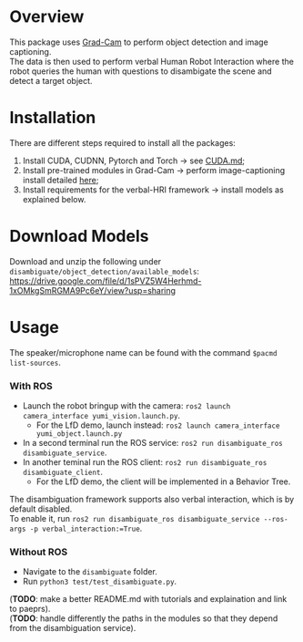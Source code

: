 # Overview

This package uses [Grad-Cam](https://github.com/ramprs/grad-cam/) to perform object detection and image captioning.  
The data is then used to perform verbal Human Robot Interaction where the robot queries the human with questions to disambigate the scene and detect a target object.  


# Installation

There are different steps required to install all the packages:
1. Install CUDA, CUDNN, Pytorch and Torch &#8594; see [CUDA.md](./doc/cuda.md);
2. Install pre-trained modules in Grad-Cam &#8594; perform image-captioning install detailed [here](https://github.com/ramprs/grad-cam/#image-captioning);
3. Install requirements for the verbal-HRI framework &#8594; install models as explained below.


# Download Models

Download and unzip the following under `disambiguate/object_detection/available_models`:
https://drive.google.com/file/d/1sPVZ5W4Herhmd-1xOMkgSmRGMA9Pc6eY/view?usp=sharing


# Usage

The speaker/microphone name can be found with the command `$pacmd list-sources`.  


### With ROS
* Launch the robot bringup with the camera: `ros2 launch camera_interface yumi_vision.launch.py`.
    * For the LfD demo, launch instead: `ros2 launch camera_interface yumi_object.launch.py`
* In a second terminal run the ROS service: `ros2 run disambiguate_ros disambiguate_service`.
* In another teminal run the ROS client: `ros2 run disambiguate_ros disambiguate_client`.
    * For the LfD demo, the client will be implemented in a Behavior Tree.

The disambiguation framework supports also verbal interaction, which is by default disabled.  
To enable it, run `ros2 run disambiguate_ros disambiguate_service --ros-args -p verbal_interaction:=True`.


### Without ROS
* Navigate to the `disambiguate` folder.
* Run `python3 test/test_disambiguate.py`.

(**TODO**: make a better README.md with tutorials and explaination and link to paeprs).  
(**TODO**: handle differently the paths in the modules so that they depend from the disambiguation service).
